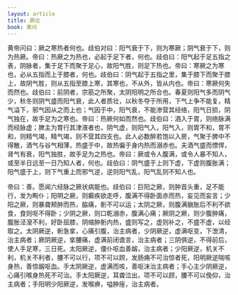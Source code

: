 ```yaml
---
layout: article
title: 厥论
book: 素问
---
```


黄帝问曰：厥之寒热者何也。歧伯对曰：阳气衰于下，则为寒厥；阴气衰于下，则为热厥。帝曰：热厥之为热也，必起于足下者，何也。歧伯曰：阳气起于足五指之表，阴脉者，集于足下而聚于足心，故阳气胜，则足下热也。帝曰：寒厥之为寒也，必从五指而上于膝者，何也。歧伯曰：阴气起于五指之里，集于膝下而聚于膝上，故阴气胜，则从五指至膝上寒，其寒也，不从外，皆从内也。帝曰：寒厥何失而然也。歧伯曰：前阴者，宗筋之所聚，太阴阳明之所合也。春夏则阳气多而阴气少，秋冬则阴气盛而阳气衰，此人者质壮，以秋冬夺于所用，下气上争不能复，精气溢下，邪气因从之而上也；气因于中，阳气衰，不能渗营其经络，阳气日损，阴气独在，故手足为之寒也。帝曰：热厥何如而然也。歧伯曰：酒入于胃，则络脉满而经脉虚；脾主为胃行其津液者也，阴气虚，则阳气入，阳气入，则胃不和，胃不和，则精气竭，精气竭，则不营其四支也。此人必数醉若饱以入房，气聚于脾中不得散，酒气与谷气相薄，热盛于中，故热徧于身内热而溺赤也。夫酒气盛而慓悍，肾气有衰，阳气独胜，故手足为之热也。帝曰：厥或令人腹满，或令人暴不知人，或至半日远至一日乃知人者，何也。歧伯曰：阴气盛于上则下虚，下虚则腹胀满；阳气盛于上，则下气重上而邪气逆，逆则阳气乱，阳气乱则不知人也。

帝曰：善。愿闻六经脉之厥状病能也。歧伯曰：巨阳之厥，则肿首头重，足不能行，发为眴仆；阳明之厥，则癫疾欲走呼，腹满不得卧面赤而热，妄见而妄言；少阳之厥，则暴聋颊肿而热，脇痛，䯒不可以运；太阴之厥，则腹满䐜胀后不利不欲食，食则呕不得卧；少阴之厥，则口乾溺赤，腹满心痛；厥阴之厥，则少腹肿痛，腹胀泾溲不利，好卧屈膝，阴缩肿䯒内热，盛则写之，虚则补之，不盛不虚，以经取之。太阴厥逆，䯒急挛，心痛引腹，治主病者，少阴厥逆，虚满呕变，下泄清，治主病者；厥阴厥逆，挛腰痛，虚满前闭谵言，治主病者；三阴俱逆，不得前后，使人手足寒，三日死。太阳厥逆，僵仆呕血善衂，治主病者；少阳厥逆，机关不利，机关不利者，腰不可以行，项不可以顾，发肠痈不可治惊者死，阳明厥逆喘咳身热，善惊衂呕血。手太阴厥逆，虚满而咳，善呕沫治主病者；手心主少阴厥逆，心痛引喉身热死不可治。手太阳厥逆，耳聋泣出，项不可以顾，腰不可以俛仰，治主病者；手阳明少阳厥逆，发喉痹，嗌肿痓，治主病者。

